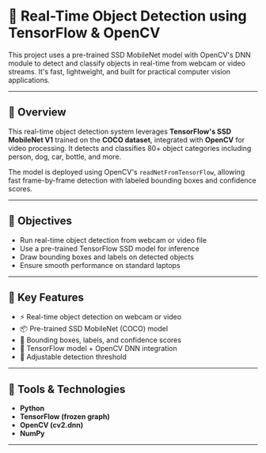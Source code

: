 # 🎯 Real-Time Object Detection using TensorFlow & OpenCV

This project uses a pre-trained SSD MobileNet model with OpenCV's DNN module to detect and classify objects in real-time from webcam or video streams. It's fast, lightweight, and built for practical computer vision applications.

---

## 📌 Overview

This real-time object detection system leverages **TensorFlow's SSD MobileNet V1** trained on the **COCO dataset**, integrated with **OpenCV** for video processing. It detects and classifies 80+ object categories including person, dog, car, bottle, and more.

The model is deployed using OpenCV's `readNetFromTensorFlow`, allowing fast frame-by-frame detection with labeled bounding boxes and confidence scores.

---

## 🎯 Objectives

- Run real-time object detection from webcam or video file  
- Use a pre-trained TensorFlow SSD model for inference  
- Draw bounding boxes and labels on detected objects  
- Ensure smooth performance on standard laptops

---

## 🧠 Key Features

- ⚡ Real-time object detection on webcam or video  
- 📦 Pre-trained SSD MobileNet (COCO) model  
- 📸 Bounding boxes, labels, and confidence scores  
- 🧠 TensorFlow model + OpenCV DNN integration  
- 🔧 Adjustable detection threshold

---

## 🔧 Tools & Technologies

- **Python**  
- **TensorFlow (frozen graph)**  
- **OpenCV (cv2.dnn)**  
- **NumPy**

---




